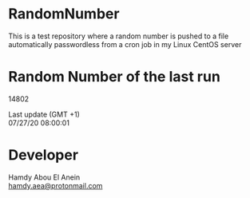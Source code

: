 # RandomNumber    
This is a test repository where a random number is pushed to a file automatically passwordless from a cron job in my Linux CentOS server    
# Random Number of the last run   
14802
      
Last update (GMT +1)    
07/27/20 08:00:01
# Developer    
Hamdy Abou El Anein   
hamdy.aea@protonmail.com

